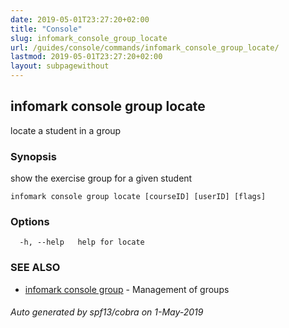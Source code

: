 ```yaml
---
date: 2019-05-01T23:27:20+02:00
title: "Console"
slug: infomark_console_group_locate
url: /guides/console/commands/infomark_console_group_locate/
lastmod: 2019-05-01T23:27:20+02:00
layout: subpagewithout
---
```


## infomark console group locate

locate a student in a group

### Synopsis

show the exercise group for a given student

```
infomark console group locate [courseID] [userID] [flags]
```

### Options

```
  -h, --help   help for locate
```

### SEE ALSO

* [infomark console group](/guides/console/commands/infomark_console_group/)	 - Management of groups

###### Auto generated by spf13/cobra on 1-May-2019
